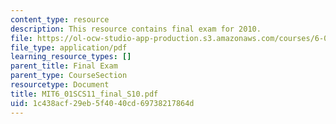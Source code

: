 ```yaml
---
content_type: resource
description: This resource contains final exam for 2010.
file: https://ol-ocw-studio-app-production.s3.amazonaws.com/courses/6-01sc-introduction-to-electrical-engineering-and-computer-science-i-spring-2011/1c438acf29eb5f4040cd69738217864d_MIT6_01SCS11_final_S10.pdf
file_type: application/pdf
learning_resource_types: []
parent_title: Final Exam
parent_type: CourseSection
resourcetype: Document
title: MIT6_01SCS11_final_S10.pdf
uid: 1c438acf-29eb-5f40-40cd-69738217864d
---
```

